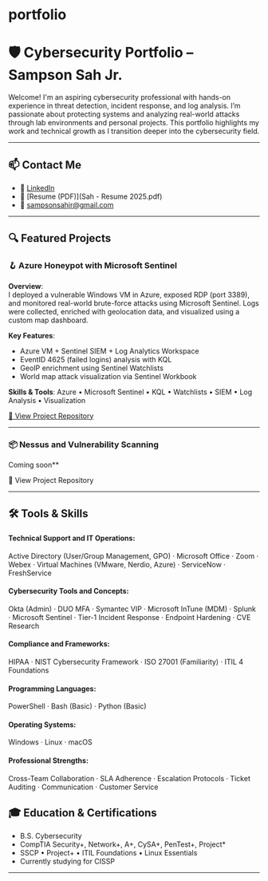 # portfolio
# 🛡️ Cybersecurity Portfolio – Sampson Sah Jr.

Welcome! I'm an aspiring cybersecurity professional with hands-on experience in threat detection, incident response, and log analysis. I’m passionate about protecting systems and analyzing real-world attacks through lab environments and personal projects. This portfolio highlights my work and technical growth as I transition deeper into the cybersecurity field.

---

## 📫 Contact Me

- 💼 [LinkedIn](https://www.linkedin.com/in/sampson-sah-jr-970201230/) 
- 📄 [Resume (PDF)](Sah - Resume 2025.pdf)  
- 📧 sampsonsahjr@gmail.com 

---

## 🔍 Featured Projects

### 🪝 Azure Honeypot with Microsoft Sentinel

**Overview**:  
I deployed a vulnerable Windows VM in Azure, exposed RDP (port 3389), and monitored real-world brute-force attacks using Microsoft Sentinel. Logs were collected, enriched with geolocation data, and visualized using a custom map dashboard.

**Key Features**:
- Azure VM + Sentinel SIEM + Log Analytics Workspace
- EventID 4625 (failed logins) analysis with KQL
- GeoIP enrichment using Sentinel Watchlists
- World map attack visualization via Sentinel Workbook

**Skills & Tools**: Azure • Microsoft Sentinel • KQL • Watchlists • SIEM • Log Analysis • Visualization

[🔗 View Project Repository](https://github.com/junior-sah/azure-honeypot-siem)

---

### 📦 Nessus and Vulnerability Scanning

Coming soon**

🔗 View Project Repository

---

## 🛠️ Tools & Skills

#### **Technical Support and IT Operations**: 
Active Directory (User/Group Management, GPO) · Microsoft Office · Zoom · Webex · Virtual Machines (VMware, Nerdio, Azure) · ServiceNow · FreshService

#### **Cybersecurity Tools and Concepts**: 
Okta (Admin) · DUO MFA · Symantec VIP · Microsoft InTune (MDM) · Splunk · Microsoft Sentinel · Tier-1 Incident Response · Endpoint Hardening · CVE Research

#### **Compliance and Frameworks**: 
HIPAA · NIST Cybersecurity Framework · ISO 27001 (Familiarity) · ITIL 4 Foundations

#### **Programming Languages**: 
PowerShell · Bash (Basic) · Python (Basic)

#### **Operating Systems**:
Windows · Linux · macOS

#### **Professional Strengths**: 
Cross-Team Collaboration · SLA Adherence · Escalation Protocols · Ticket Auditing · Communication · Customer Service


## 🎓 Education & Certifications

- B.S. Cybersecurity 
- CompTIA Security+, Network+, A+, CySA+, PenTest+, Project*
- SSCP • Project+ • ITIL Foundations • Linux Essentials
- Currently studying for CISSP 

---

>

